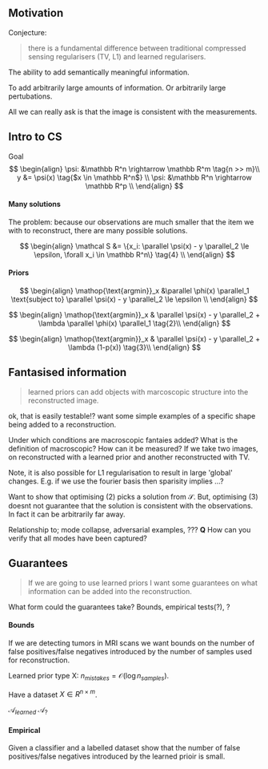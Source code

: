 ## Motivation

Conjecture:
> there is a fundamental difference between traditional compressed sensing regularisers (TV, L1) and learned regularisers.  

The ability to add semantically meaningful information.

To add arbitrarily large amounts of information. Or arbitrarily large pertubations.

All we can really ask is that the image is consistent with the measurements.

## Intro to CS

Goal
$$
\begin{align}
\psi: &\mathbb R^n \rightarrow \mathbb R^m  \tag{n >> m}\\
y &= \psi(x) \tag{$x \in \mathbb R^n$} \\
\psi: &\mathbb R^n \rightarrow \mathbb R^p \\
\end{align}
$$

#### Many solutions

The problem: because our observations are much smaller that the item we with to reconstruct, there are many possible solutions.

$$
\begin{align}
\mathcal S &= \{x_i:  \parallel \psi(x) - y \parallel_2 \le \epsilon,  \forall x_i \in \mathbb R^n\} \tag{4} \\
\end{align}
$$


#### Priors


$$
\begin{align}
\mathop{\text{argmin}}_x &\parallel \phi(x) \parallel_1 \text{subject to} \parallel \psi(x) - y \parallel_2 \le \epsilon \\
\end{align}
$$

$$
\begin{align}
\mathop{\text{argmin}}_x & \parallel \psi(x) - y \parallel_2  + \lambda \parallel \phi(x) \parallel_1 \tag{2}\\
\end{align}
$$

$$
\begin{align}
\mathop{\text{argmin}}_x & \parallel \psi(x) - y \parallel_2  + \lambda (1-p(x)) \tag{3}\\
\end{align}
$$

## Fantasised information

> learned priors can add objects with marcoscopic structure into the reconstructed image.

ok, that is easily testable!?
want some simple examples of a specific shape being added to a reconstruction.

Under which conditions are macroscopic fantaies added?
What is the definition of macroscopic? How can it be measured?
If we take two images, on reconstructed with a learned prior and another reconstructed with TV.

Note, it is also possible for L1 regularisation to result in large 'global' changes. E.g. if we use the fourier basis then sparisity implies ...?

Want to show that optimising (2) picks a solution from $\mathcal S$. But, optimising (3) doesnt not guarantee that the solution is consistent with the observations. In fact it can be arbitrarily far away.


Relationship to; mode collapse, adversarial examples, ???
__Q__ How can you verify that all modes have been captured?

## Guarantees

> If we are going to use learned priors I want some guarantees on what information can be added into the reconstruction.

What form could the guarantees take? Bounds, empirical tests(?), ?

#### Bounds

If we are detecting tumors in MRI scans we want bounds on the number of false positives/false negatives introduced by the number of samples used for reconstruction.

Learned prior type X: $n_{mistakes} = \mathcal O(\log{n_{samples}})$.

Have a dataset $X \in R^{n \times m}$.

$\mathcal A_{learned}$
$\mathcal A_{?}$


#### Empirical

Given a classifier and a labelled dataset show that the number of false positives/false negatives introduced by the learned prioir is small.
